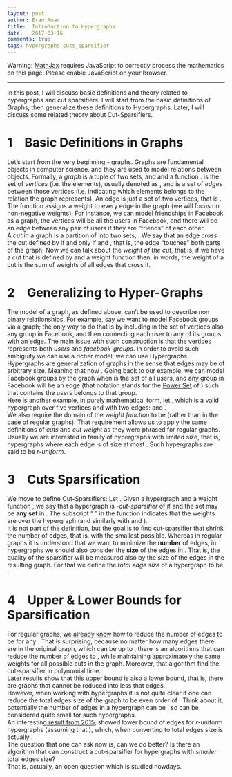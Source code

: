 ```yaml
---
layout: post
author: Eran Amar
title:  Introduction to Hypergraphs
date:   2017-03-16
comments: true
tags: hypergraphs cuts_sparsifier
---
```



<script type="math/tex">
\newcommand{\lyxlock}{}
</script>
<noscript>
<div class="warning">
Warning: <a href="http://www.mathjax.org/">MathJax</a> requires JavaScript to correctly process the mathematics on this page. Please enable JavaScript on your browser.
</div><hr>
</hr></noscript>



<div class="Unindented">
In this post, I will discuss basic definitions and theory related to hypergraphs and cut sparsifiers. I will start from the basic definitions of Graphs, then generalize these definitions to Hypergraphs. Later, I will discuss some related theory about Cut-Sparsifiers.
</div>
<h1 class="Section">
<a class="toc" name="toc-Section-1">1</a> Basic Definitions in Graphs
</h1>
<div class="Unindented">
Let’s start from the very beginning - graphs. Graphs are fundamental objects in computer science, and they are used to model relations between objects. Formally, a <i>graph</i> <span class="MathJax_Preview"><script type="math/tex">
G=\left(V,E,w\right)
</script>
</span> is a tuple of two sets, <span class="MathJax_Preview"><script type="math/tex">
V
</script>
</span> and <span class="MathJax_Preview"><script type="math/tex">
E
</script>
</span> and a function <span class="MathJax_Preview"><script type="math/tex">
w
</script>
</span>. <span class="MathJax_Preview"><script type="math/tex">
V
</script>
</span> is the set of <i>vertices</i> (i.e. the elements), usually denoted as <span class="MathJax_Preview"><script type="math/tex">
\left[n\right]:=\left\{ 1,2,..,n\right\} 
</script>
</span>, and <span class="MathJax_Preview"><script type="math/tex">
E
</script>
</span> is a set of <i>edges</i> between those vertices (i.e. indicating which elements belongs to the relation the graph represents). An edge is just a set of two vertices, that is <span class="MathJax_Preview"><script type="math/tex">
e=\left\{ u,v\right\} \in E\subseteq\left\{ A\mid A\subseteq V,\:\:\left|A\right|=2\right\} 
</script>
</span>. The function <span class="MathJax_Preview"><script type="math/tex">
w:\:E\rightarrow\mathbb{R}
</script>
</span> assigns a weight to every edge in the graph (we will focus on non-negative weights). For instance, we can model friendships in Facebook as a graph, the vertices will be all the users in Facebook, and there will be an edge between any pair of users if they are “friends” of each other.
</div>
<div class="Indented">
A <i>cut</i> in a graph <span class="MathJax_Preview"><script type="math/tex">
G
</script>
</span> is a partition of <span class="MathJax_Preview"><script type="math/tex">
V
</script>
</span> into two sets, <span class="MathJax_Preview"><script type="math/tex">
\left(S,V\backslash S\right)
</script>
</span>. We say that an edge <span class="MathJax_Preview"><script type="math/tex">
e=\left\{ u,v\right\} 
</script>
</span> <i>cross</i> the cut defined by <span class="MathJax_Preview"><script type="math/tex">
S
</script>
</span> if and only if <span class="MathJax_Preview"><script type="math/tex">
S\cap e\ne\emptyset
</script>
</span> and <span class="MathJax_Preview"><script type="math/tex">
\left(V\backslash S\right)\cap e\ne\emptyset
</script>
</span>, that is, the edge “touches” both parts of the graph. Now we can talk about the <i>weight of the cut</i>, that is, if we have a cut that is defined by <span class="MathJax_Preview"><script type="math/tex">
S
</script>
</span> and a weight function <span class="MathJax_Preview"><script type="math/tex">
w
</script>
</span> then, <span class="MathJax_Preview">
<script type="math/tex;mode=display">

w_{G}\left(S\right)=\sum_{\begin{array}{c}
e\in E\\
e\cap S\notin\{\emptyset,e\}
\end{array}}w(e)

</script>
</span>
in words, the weight of a cut is the sum of weights of all edges that cross it.
</div>
<h1 class="Section">
<a class="toc" name="toc-Section-2">2</a> Generalizing to Hyper-Graphs
</h1>
<div class="Unindented">
The model of a graph, as defined above, can’t be used to describe non binary relationships. For example, say we want to model Facebook groups via a graph; the only way to do that is by including in the set of vertices also any group in Facebook, and then connecting each user to any of its groups with an edge. The main issue with such construction is that the vertices represents both <i>users</i> and <i>facebook-groups</i>. In order to avoid such ambiguity we can use a richer model, we can use Hypergraphs.
</div>
<div class="Indented">
Hypergraphs are generalization of graphs in the sense that edges may be of arbitrary size. Meaning that now <span class="MathJax_Preview"><script type="math/tex">
E\subseteq2^{V}\backslash\emptyset=\left\{ A\mid A\subseteq V,\:\:\left|A\right|>0\right\} 
</script>
</span>. Going back to our example, we can model Facebook groups by the graph <span class="MathJax_Preview"><script type="math/tex">
\left(V,E\right)
</script>
</span> when <span class="MathJax_Preview"><script type="math/tex">
V
</script>
</span> is the set of all users, and any group in Facebook will be an edge <span class="MathJax_Preview"><script type="math/tex">
e\in2^{V}
</script>
</span> (that notation stands for the <span class="blue"><a class="URL" href="https://en.wikipedia.org/wiki/Power_set">Power Set</a></span> of <span class="MathJax_Preview"><script type="math/tex">
V
</script>
</span>) such that <span class="MathJax_Preview"><script type="math/tex">
e
</script>
</span> contains the users belongs to that group. 
</div>
<div class="Indented">
Here is another example, in purely mathematical form, let <span class="MathJax_Preview"><script type="math/tex">
G=\left(\left[5\right],\left\{ \left\{ 4\right\} ,\left\{ 1,2,5\right\} \right\} \right)
</script>
</span>, which is a valid hypergraph over five vertices <span class="MathJax_Preview"><script type="math/tex">
\left\{ 1,2,..,5\right\} 
</script>
</span> and with two edges: <span class="MathJax_Preview"><script type="math/tex">
\left\{ 4\right\} 
</script>
</span> and <span class="MathJax_Preview"><script type="math/tex">
\left\{ 1,2,5\right\} 
</script>
</span>. 
</div>
<div class="Indented">
We also require the domain of the<i> weight function </i>to be <span class="MathJax_Preview"><script type="math/tex">
2^{V}\backslash\emptyset
</script>
</span> (rather than <span class="MathJax_Preview"><script type="math/tex">
E
</script>
</span> in the case of regular graphs). That requirement allows us to apply the same definitions of <i>cuts</i> and <i>cut weight</i> as they were phrased for regular graphs. 
</div>
<div class="Indented">
Usually we are interested in family of hypergraphs with limited size, that is, hypergraphs where each edge is of size at most <span class="MathJax_Preview"><script type="math/tex">
r
</script>
</span>. Such hypergraphs are said to be <i>r-uniform</i>.
</div>
<h1 class="Section">
<a class="toc" name="toc-Section-3">3</a> Cuts Sparsification 
</h1>
<div class="Unindented">
We move to define Cut-Sparsifiers: Let <span class="MathJax_Preview"><script type="math/tex">
\epsilon\in\left(0,1\right)
</script>
</span>. Given a hypergraph <span class="MathJax_Preview"><script type="math/tex">
H=\left(V,E\right)
</script>
</span> and a weight function <span class="MathJax_Preview"><script type="math/tex">
w
</script>
</span>, we say that a hypergraph <span class="MathJax_Preview"><script type="math/tex">
K=\left(V,E_{\epsilon},w\right)
</script>
</span> is <i><span class="MathJax_Preview"><script type="math/tex">
\epsilon
</script>
</span>-cut-sparsifier</i> of <span class="MathJax_Preview"><script type="math/tex">
H
</script>
</span> if <i><span class="MathJax_Preview">
<script type="math/tex;mode=display">

\forall S\subset V\qquad(1-\epsilon)\cdot w_{H}(S)\le w_{K}(S)\le(1+\epsilon)\cdot w_{H}(S)

</script>
</span>
</i>and the set <span class="MathJax_Preview"><script type="math/tex">
E_{\epsilon}
</script>
</span> may be <b>any set</b> in <span class="MathJax_Preview"><script type="math/tex">
2^{V}\backslash\emptyset
</script>
</span>. The subscript “<span class="MathJax_Preview"><script type="math/tex">
H
</script>
</span>” in the function <span class="MathJax_Preview"><script type="math/tex">
w_{H}\left(\cdot\right)
</script>
</span> indicates that the weights are over the hypergraph <span class="MathJax_Preview"><script type="math/tex">
H
</script>
</span> (and similarly with <span class="MathJax_Preview"><script type="math/tex">
w_{K}\left(\cdot\right)
</script>
</span> and <span class="MathJax_Preview"><script type="math/tex">
K
</script>
</span>). 
</div>
<div class="Indented">
It is not part of the definition, but the goal is to find cut-sparsifier that shrink the number of edges, that is, with the smallest <span class="MathJax_Preview"><script type="math/tex">
\left|E_{\epsilon}\right|
</script>
</span> possible. Whereas in regular graphs it is understood that we want to minimize the <b>number</b> of edges, in hypergraphs we should also consider the <b>size</b> of the edges in <span class="MathJax_Preview"><script type="math/tex">
E_{\epsilon}
</script>
</span>. That is, the quality of the sparsifier will be measured also by the size of the edges in the resulting graph. For that we define the <i>total edge size</i> of a hypergraph to be <span class="MathJax_Preview"><script type="math/tex">
\sum_{e\in E_{\epsilon}}\left|e\right|
</script>
</span>.
</div>
<h1 class="Section">
<a class="toc" name="toc-Section-4">4</a> Upper &amp; Lower Bounds for Sparsification
</h1>
<div class="Unindented">
For regular graphs, we<a class="URL" href="http://dx.doi.org/10.1016/j.jpdc.2009.04.011"> already know</a> how to reduce the number of edges to be <span class="MathJax_Preview"><script type="math/tex">
\mathcal{O}\left(n/\epsilon^{2}\right)
</script>
</span> for any <span class="MathJax_Preview"><script type="math/tex">
\epsilon\in\left(0,1\right)
</script>
</span>. That is surprising, because no matter how many edges there are in the original graph, which can be up to <span class="MathJax_Preview"><script type="math/tex">
n^{2}
</script>
</span>, there is an algorithms that can reduce the number of edges to <span class="MathJax_Preview"><script type="math/tex">
\mathcal{O}\left(n/\epsilon^{2}\right)
</script>
</span>, while maintaining approximately the same weights for all possible cuts in the graph. Moreover, that algorithm find the cut-sparsifier in polynomial time. 
</div>
<div class="Indented">
Later results show that this upper bound is also a lower bound, that is, there are graphs that cannot be reduced into less that <span class="MathJax_Preview"><script type="math/tex">
\mathcal{O}\left(n/\epsilon^{2}\right)
</script>
</span> edges.
</div>
<div class="Indented">
However, when working with hypergraphs it is not quite clear if one can reduce the total edges size of the graph to be even order of <span class="MathJax_Preview"><script type="math/tex">
n^{2}
</script>
</span>. Think about it, potentially the number of edges in a hypergraph can be <span class="MathJax_Preview"><script type="math/tex">
2^{n}
</script>
</span>, so <span class="MathJax_Preview"><script type="math/tex">
n^{2}
</script>
</span> can be considered quite small for such hypergraphs. 
</div>
<div class="Indented">
An interesting<a class="URL" href="https://arxiv.org/abs/1409.2391"> result from 2015</a>, showed lower bound of <span class="MathJax_Preview"><script type="math/tex">
O(\epsilon^{-2}n\cdot r)
</script>
</span> edges for <i>r-</i>uniform hypergraphs (assuming that <span class="MathJax_Preview"><script type="math/tex">
r>\log\left(n\right)
</script>
</span>), which, when converting to total edges size is actually <span class="MathJax_Preview"><script type="math/tex">
O(\epsilon^{-2}n\cdot r^{2})
</script>
</span>. 
</div>
<div class="Indented">
The question that one can ask now is, can we do better? Is there an algorithm that can construct a cut-sparsifier for hypergraphs with <i>smaller</i> total edges size?
</div>
<div class="Indented">
That is, actually, an open question which is studied nowdays.
</div>
